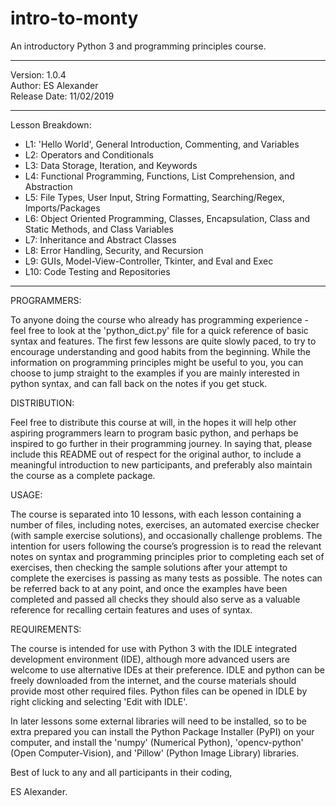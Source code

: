 # intro-to-monty
An introductory Python 3 and programming principles course.

_________________________________
 Version: 1.0.4                 
 Author: ES Alexander         
 Release Date: 11/02/2019
_________________________________

Lesson Breakdown:

 - L1: 'Hello World', General Introduction, Commenting, and Variables
 - L2: Operators and Conditionals
 - L3: Data Storage, Iteration, and Keywords
 - L4: Functional Programming, Functions, List Comprehension, and Abstraction
 - L5: File Types, User Input, String Formatting, Searching/Regex, Imports/Packages
 - L6: Object Oriented Programming, Classes, Encapsulation, Class and Static Methods, and Class Variables
 - L7: Inheritance and Abstract Classes
 - L8: Error Handling, Security, and Recursion
 - L9: GUIs, Model-View-Controller, Tkinter, and Eval and Exec
 - L10: Code Testing and Repositories

---------------------------------

PROGRAMMERS:

To anyone doing the course who already has programming experience - feel free to look at the 'python_dict.py' file for a quick reference of basic syntax and features. The first few lessons are quite slowly paced, to try to encourage understanding and good habits from the beginning. While the information on programming principles might be useful to you, you can choose to jump straight to the examples if you are mainly interested in python syntax, and can fall back on the notes if you get stuck.


DISTRIBUTION:

Feel free to distribute this course at will, in the hopes it will help other aspiring programmers learn to program basic python, and perhaps be inspired to go further in their programming journey. In saying that, please include this README out of respect for the original author, to include a meaningful introduction to new participants, and preferably also maintain the course as a complete package. 


USAGE:

The course is separated into 10 lessons, with each lesson containing a number of files, including notes, exercises, an automated exercise checker (with sample exercise solutions), and occasionally challenge problems. The intention for users following the course’s progression is to read the relevant notes on syntax and programming principles prior to completing each set of exercises, then checking the sample solutions after your attempt to complete the exercises is passing as many tests as possible. The notes can be referred back to at any point, and once the examples have been completed and passed all checks they should also serve as a valuable reference for recalling certain features and uses of syntax.


REQUIREMENTS:

The course is intended for use with Python 3 with the IDLE integrated development environment (IDE), although more advanced users are welcome to use alternative IDEs at their preference. IDLE and python can be freely downloaded from the internet, and the course materials should provide most other required files. Python files can be opened in IDLE by right clicking and selecting 'Edit with IDLE'.

In later lessons some external libraries will need to be installed, so to be extra prepared you can install the Python Package Installer (PyPI) on your computer, and install the 'numpy' (Numerical Python), 'opencv-python' (Open Computer-Vision), and 'Pillow' (Python Image Library) libraries.


Best of luck to any and all participants in their coding,

ES Alexander.
